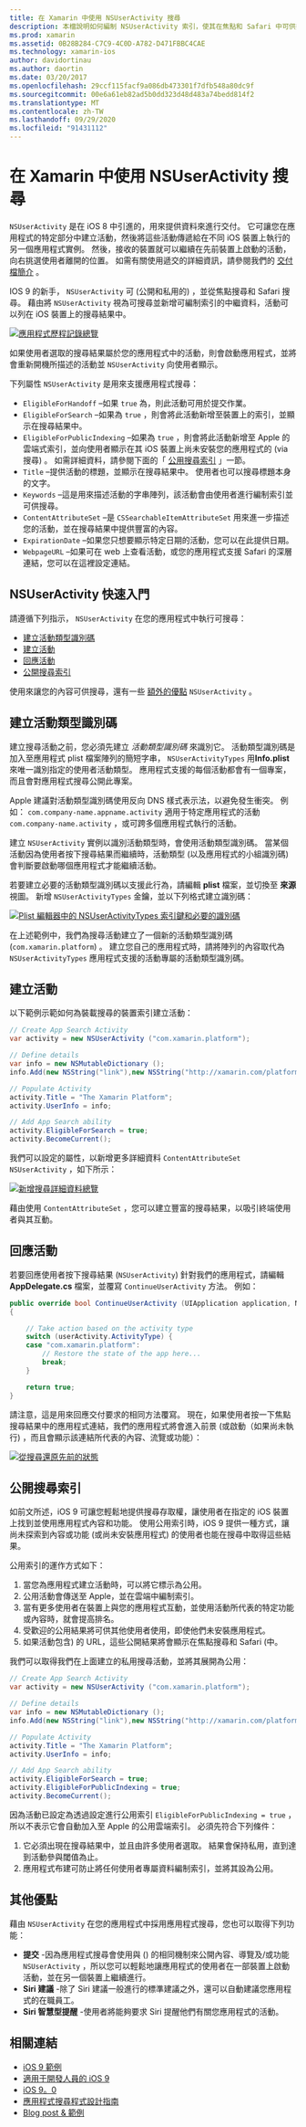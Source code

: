 ```yaml
---
title: 在 Xamarin 中使用 NSUserActivity 搜尋
description: 本檔說明如何編制 NSUserActivity 索引，使其在焦點和 Safari 中可供搜尋。 它會討論如何在搜尋結果中回應 NSUserActivity 的選取專案。
ms.prod: xamarin
ms.assetid: 0B28B284-C7C9-4C0D-A782-D471FBBC4CAE
ms.technology: xamarin-ios
author: davidortinau
ms.author: daortin
ms.date: 03/20/2017
ms.openlocfilehash: 29ccf115facf9a086db473301f7dfb548a80dc9f
ms.sourcegitcommit: 00e6a61eb82ad5b0dd323d48d483a74bedd814f2
ms.translationtype: MT
ms.contentlocale: zh-TW
ms.lasthandoff: 09/29/2020
ms.locfileid: "91431112"
---
```

# <a name="search-with-nsuseractivity-in-xamarinios"></a>在 Xamarin 中使用 NSUserActivity 搜尋

`NSUserActivity` 是在 iOS 8 中引進的，用來提供資料來進行交付。
它可讓您在應用程式的特定部分中建立活動，然後將這些活動傳遞給在不同 iOS 裝置上執行的另一個應用程式實例。 然後，接收的裝置就可以繼續在先前裝置上啟動的活動，向右挑選使用者離開的位置。 如需有關使用遞交的詳細資訊，請參閱我們的 [交付檔簡介](~/ios/platform/handoff.md) 。

IOS 9 的新手， `NSUserActivity` 可 (公開和私用的) ，並從焦點搜尋和 Safari 搜尋。 藉由將 `NSUserActivity` 視為可搜尋並新增可編制索引的中繼資料，活動可以列在 iOS 裝置上的搜尋結果中。

[![應用程式歷程記錄總覽](nsuseractivity-images/apphistory01.png)](nsuseractivity-images/apphistory01.png#lightbox)

如果使用者選取的搜尋結果屬於您的應用程式中的活動，則會啟動應用程式，並將會重新開機所描述的活動並 `NSUserActivity` 向使用者顯示。

下列屬性 `NSUserActivity` 是用來支援應用程式搜尋：

- `EligibleForHandoff` –如果 `true` 為，則此活動可用於提交作業。
- `EligibleForSearch` –如果為 `true` ，則會將此活動新增至裝置上的索引，並顯示在搜尋結果中。
- `EligibleForPublicIndexing` –如果為 `true` ，則會將此活動新增至 Apple 的雲端式索引，並向使用者顯示在其 iOS 裝置上尚未安裝您的應用程式的 (via 搜尋) 。 如需詳細資料，請參閱下面的「 [公用搜尋索引](#public-search-indexing) 」一節。
- `Title` –提供活動的標題，並顯示在搜尋結果中。 使用者也可以搜尋標題本身的文字。
- `Keywords` –這是用來描述活動的字串陣列，該活動會由使用者進行編制索引並可供搜尋。
- `ContentAttributeSet` –是 `CSSearchableItemAttributeSet` 用來進一步描述您的活動，並在搜尋結果中提供豐富的內容。
- `ExpirationDate` –如果您只想要顯示特定日期的活動，您可以在此提供日期。
- `WebpageURL` –如果可在 web 上查看活動，或您的應用程式支援 Safari 的深層連結，您可以在這裡設定連結。

## <a name="nsuseractivity-quickstart"></a>NSUserActivity 快速入門

請遵循下列指示， `NSUserActivity` 在您的應用程式中執行可搜尋：

- [建立活動類型識別碼](#creatingtypeid)
- [建立活動](#createactivity)
- [回應活動](#respondactivity)
- [公開搜尋索引](#indexing)

使用來讓您的內容可供搜尋，還有一些 [額外的優點](#benefits) `NSUserActivity` 。

<a name="creatingtypeid"></a>

## <a name="creating-activity-type-identifiers"></a>建立活動類型識別碼

建立搜尋活動之前，您必須先建立 _活動類型識別碼_ 來識別它。 活動類型識別碼是加入至應用程式 plist 檔案陣列的簡短字串， `NSUserActivityTypes` 用**Info.plist**來唯一識別指定的使用者活動類型。 應用程式支援的每個活動都會有一個專案，而且會對應用程式搜尋公開此專案。 

Apple 建議對活動類型識別碼使用反向 DNS 樣式表示法，以避免發生衝突。 例如： `com.company-name.appname.activity` 適用于特定應用程式的活動 `com.company-name.activity` ，或可跨多個應用程式執行的活動。

建立 `NSUserActivity` 實例以識別活動類型時，會使用活動類型識別碼。 當某個活動因為使用者按下搜尋結果而繼續時，活動類型 (以及應用程式的小組識別碼) 會判斷要啟動哪個應用程式才能繼續活動。

若要建立必要的活動類型識別碼以支援此行為，請編輯 **plist** 檔案，並切換至 **來源** 視圖。 新增 `NSUserActivityTypes` 金鑰，並以下列格式建立識別碼：

[![Plist 編輯器中的 NSUserActivityTypes 索引鍵和必要的識別碼](nsuseractivity-images/type01.png)](nsuseractivity-images/type01.png#lightbox)

在上述範例中，我們為搜尋活動建立了一個新的活動類型識別碼 (`com.xamarin.platform`) 。 建立您自己的應用程式時，請將陣列的內容取代為 `NSUserActivityTypes` 應用程式支援的活動專屬的活動類型識別碼。

<a name="createactivity"></a>

## <a name="creating-an-activity"></a>建立活動

以下範例示範如何為裝載搜尋的裝置索引建立活動：

```csharp
// Create App Search Activity
var activity = new NSUserActivity ("com.xamarin.platform");

// Define details
var info = new NSMutableDictionary ();
info.Add(new NSString("link"),new NSString("http://xamarin.com/platform"));

// Populate Activity
activity.Title = "The Xamarin Platform";
activity.UserInfo = info;

// Add App Search ability
activity.EligibleForSearch = true;
activity.BecomeCurrent();
```

我們可以設定的屬性，以新增更多詳細資料 `ContentAttributeSet` `NSUserActivity` ，如下所示：

[![新增搜尋詳細資料總覽](nsuseractivity-images/apphistory02.png)](nsuseractivity-images/apphistory02.png#lightbox)

藉由使用 `ContentAttributeSet` ，您可以建立豐富的搜尋結果，以吸引終端使用者與其互動。

<a name="respondactivity"></a>

## <a name="responding-to-an-activity"></a>回應活動

若要回應使用者按下搜尋結果 (`NSUserActivity`) 針對我們的應用程式，請編輯 **AppDelegate.cs** 檔案，並覆寫 `ContinueUserActivity` 方法。 例如：

```csharp
public override bool ContinueUserActivity (UIApplication application, NSUserActivity userActivity, UIApplicationRestorationHandler completionHandler)
{

    // Take action based on the activity type
    switch (userActivity.ActivityType) {
    case "com.xamarin.platform":
        // Restore the state of the app here...
        break;
    }

    return true;
}
```

請注意，這是用來回應交付要求的相同方法覆寫。 現在，如果使用者按一下焦點搜尋結果中的應用程式連結，我們的應用程式將會進入前景 (或啟動（如果尚未執行) ，而且會顯示該連結所代表的內容、流覽或功能）：

[![從搜尋還原先前的狀態](nsuseractivity-images/apphistory03.png)](nsuseractivity-images/apphistory03.png#lightbox)

<a name="indexing"></a>

## <a name="public-search-indexing"></a>公開搜尋索引

如前文所述，iOS 9 可讓您輕鬆地提供搜尋存取權，讓使用者在指定的 iOS 裝置上找到並使用應用程式內容和功能。 使用公用索引時，iOS 9 提供一種方式，讓尚未探索到內容或功能 (或尚未安裝應用程式) 的使用者也能在搜尋中取得這些結果。

公用索引的運作方式如下：

1. 當您為應用程式建立活動時，可以將它標示為公用。
2. 公用活動會傳送至 Apple，並在雲端中編制索引。
3. 當有更多使用者在裝置上與您的應用程式互動，並使用活動所代表的特定功能或內容時，就會提高排名。
4. 受歡迎的公用結果將可供其他使用者使用，即使他們未安裝應用程式。
5. 如果活動包含) 的 URL，這些公開結果將會顯示在焦點搜尋和 Safari (中。

我們可以取得我們在上面建立的私用搜尋活動，並將其展開為公用：

```csharp
// Create App Search Activity
var activity = new NSUserActivity ("com.xamarin.platform");

// Define details
var info = new NSMutableDictionary ();
info.Add(new NSString("link"),new NSString("http://xamarin.com/platform"));

// Populate Activity
activity.Title = "The Xamarin Platform";
activity.UserInfo = info;

// Add App Search ability
activity.EligibleForSearch = true;
activity.EligibleForPublicIndexing = true;
activity.BecomeCurrent();
```

因為活動已設定為透過設定進行公用索引 `EligibleForPublicIndexing = true` ，所以不表示它會自動加入至 Apple 的公用雲端索引。 必須先符合下列條件：

1. 它必須出現在搜尋結果中，並且由許多使用者選取。 結果會保持私用，直到達到活動參與閾值為止。
2. 應用程式布建可防止將任何使用者專屬資料編制索引，並將其設為公用。

<a name="benefits"></a>

## <a name="additional-benefits"></a>其他優點

藉由 `NSUserActivity` 在您的應用程式中採用應用程式搜尋，您也可以取得下列功能：

- **提交** -因為應用程式搜尋會使用與 () 的相同機制來公開內容、導覽及/或功能 `NSUserActivity` ，所以您可以輕鬆地讓應用程式的使用者在一部裝置上啟動活動，並在另一個裝置上繼續進行。
- **Siri 建議** -除了 Siri 建議一般進行的標準建議之外，還可以自動建議您應用程式的在職員工。
- **Siri 智慧型提醒** -使用者將能夠要求 Siri 提醒他們有關您應用程式的活動。

## <a name="related-links"></a>相關連結

- [iOS 9 範例](/samples/browse/?products=xamarin&term=Xamarin.iOS%2biOS9)
- [適用于開發人員的 iOS 9](https://developer.apple.com/ios/pre-release/)
- [iOS 9。0](https://developer.apple.com/library/prerelease/ios/releasenotes/General/WhatsNewIniOS/Articles/iOS9.html)
- [應用程式搜尋程式設計指南](https://developer.apple.com/library/prerelease/ios/documentation/General/Conceptual/AppSearch/index.html#//apple_ref/doc/uid/TP40016308)
- [Blog post & 範例](https://blog.xamarin.com/improve-discoverability-with-search-in-ios-9/)